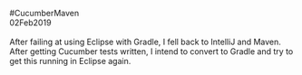 #CucumberMaven<br>
02Feb2019<br>
<br>
After failing at using Eclipse with Gradle, I fell back to IntelliJ and Maven. After getting Cucumber tests written, I intend to convert to Gradle and try to get this running in Eclipse again.<br>
<br>
